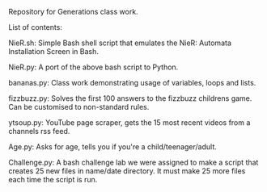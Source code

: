 Repository for Generations class work.

List of contents:

NieR.sh: Simple Bash shell script that emulates the NieR: Automata Installation Screen in Bash.

NieR.py: A port of the above bash script to Python.

bananas.py: Class work demonstrating usage of variables, loops and lists.

fizzbuzz.py: Solves the first 100 answers to the fizzbuzz childrens game. Can be customised to non-standard rules.

ytsoup.py: YouTube page scraper, gets the 15 most recent videos from a channels rss feed.

Age.py: Asks for age, tells you if you're a child/teenager/adult.

Challenge.py: A bash challenge lab we were assigned to make a script that creates 25 new files in name/date directory. It must make 25 more files each time the script is run.
